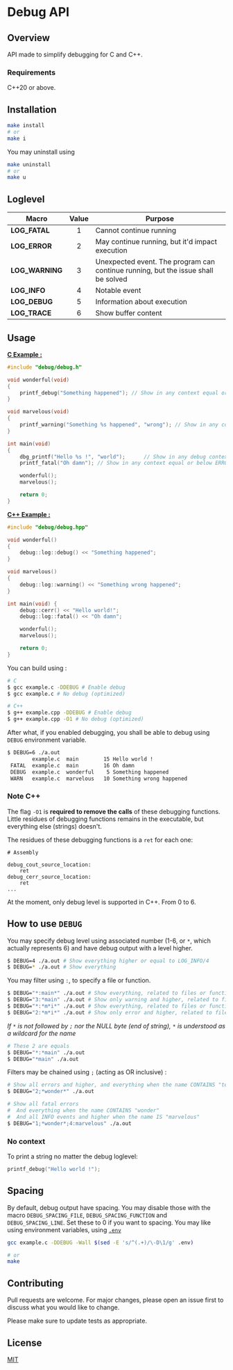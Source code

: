 # Debug API

## Overview

API made to simplify debugging for C and C++.

### Requirements

C++20 or above.

## Installation

```sh
make install
# or
make i
```
You may uninstall using
```sh
make uninstall
# or
make u
```

## Loglevel

| Macro | Value | Purpose |
|-|:-:|-|
| **LOG_FATAL** | 1 | Cannot continue running |
| **LOG_ERROR** | 2 | May continue running, but it'd impact execution |
| **LOG_WARNING** | 3 | Unexpected event. The program can continue running, but the issue shall be solved |
| **LOG_INFO** | 4 | Notable event |
| **LOG_DEBUG** | 5 | Information about execution |
| **LOG_TRACE** | 6 | Show buffer content |


## Usage

__[C Example :](example.c)__
```c
#include "debug/debug.h"

void wonderful(void)
{
	printf_debug("Something happened"); // Show in any context equal or below DEBUG (5)
}

void marvelous(void)
{
	printf_warning("Something %s happened", "wrong"); // Show in any context equal or below WARNING (3)
}

int main(void)
{
	dbg_printf("Hello %s !", "world");		// Show in any debug context
	printf_fatal("Oh damn"); // Show in any context equal or below ERROR (2)

	wonderful();
	marvelous();

	return 0;
}
```

__[C++ Example :](example.cpp)__
```cpp
#include "debug/debug.hpp"

void wonderful()
{
	debug::log::debug() << "Something happened";
}

void marvelous()
{
	debug::log::warning() << "Something wrong happened";
}

int main(void) {
	debug::cerr() << "Hello world!";
	debug::log::fatal() << "Oh damn";

	wonderful();
	marvelous();

	return 0;
}
```

You can build using :
```sh
# C
$ gcc example.c -DDEBUG # Enable debug
$ gcc example.c # No debug (optimized)

# C++
$ g++ example.cpp -DDEBUG # Enable debug
$ g++ example.cpp -O1 # No debug (optimized)
```

After what, if you enabled debugging, you shall be able to debug using `DEBUG` environment variable.

```sh
$ DEBUG=6 ./a.out
        example.c  main        15 Hello world !
 FATAL  example.c  main        16 Oh damn
 DEBUG  example.c  wonderful    5 Something happened
 WARN   example.c  marvelous   10 Something wrong happened
```

### Note C++

The flag `-O1` is **required to remove the calls** of these debugging functions.
Little residues of debugging functions remains in the executable, but everything else (strings) doesn't.

The residues of these debugging functions is a `ret` for each one:
```assembly
# Assembly

debug_cout_source_location:
	ret
debug_cerr_source_location:
	ret
...
```

At the moment, only debug level is supported in C++. From 0 to 6.

## How to use `DEBUG`

You may specify debug level using associated number (1-6, or `*`, which actually represents 6) and have debug output with a level higher.
```sh
$ DEBUG=4 ./a.out # Show everything higher or equal to LOG_INFO/4
$ DEBUG=* ./a.out # Show everything
```

You may filter using `:`, to specify a file or function.
```sh
$ DEBUG="*:main*" ./a.out # Show everything, related to files or functions starting by "main" in their name 
$ DEBUG="3:*main" ./a.out # Show only warning and higher, related to files or functions ending by "main" in their name 
$ DEBUG="*:*m*i*" ./a.out # Show everything, related to files or functions having "m" in their name preceded by "i"
$ DEBUG="2:*m*i*" ./a.out # Show only error and higher, related to files or functions having "m" in their name preceded by "i"
```
*If `*` is not followed by `;` nor the NULL byte (end of string), `*` is understood as a wildcard for the name*
```sh
# These 2 are equals
$ DEBUG="*:*main" ./a.out
$ DEBUG="*main" ./a.out
```

Filters may be chained using `;` (acting as OR inclusive) :
```sh
# Show all errors and higher, and everything when the name CONTAINS "test"
$ DEBUG="2;*wonder*" ./a.out

# Show all fatal errors
#  And everything when the name CONTAINS "wonder"
#  And all INFO events and higher when the name IS "marvelous"
$ DEBUG="1;*wonder*;4:marvelous" ./a.out
```

### No context

To print a string no matter the debug loglevel:
```cpp
printf_debug("Hello world !");
```

## Spacing

By default, debug output have spacing.
You may disable those with the macro `DEBUG_SPACING_FILE`, `DEBUG_SPACING_FUNCTION` and `DEBUG_SPACING_LINE`.
Set these to 0 if you want to spacing.
You may like using environment variables, using [`.env`](.env)
```sh
gcc example.c -DDEBUG -Wall $(sed -E 's/^(.+)/\-D\1/g' .env)

# or
make
```

## Contributing

Pull requests are welcome. For major changes, please open an issue first
to discuss what you would like to change.

Please make sure to update tests as appropriate.

## License

[MIT](LICENSE)